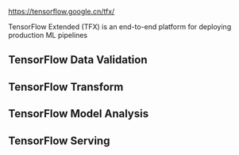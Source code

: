 <https://tensorflow.google.cn/tfx/>



TensorFlow Extended (TFX) is an end-to-end platform for deploying production ML pipelines

## TensorFlow Data Validation



## TensorFlow Transform



## TensorFlow Model Analysis



## TensorFlow Serving

